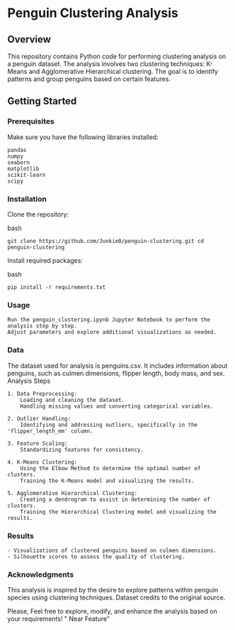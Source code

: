 # Penguin Clustering Analysis
## Overview

This repository contains Python code for performing clustering analysis on a penguin dataset. The analysis involves two clustering techniques: K-Means and Agglomerative Hierarchical clustering. The goal is to identify patterns and group penguins based on certain features.
## Getting Started
### Prerequisites

Make sure you have the following libraries installed:

    pandas
    numpy
    seaborn
    matplotlib
    scikit-learn
    scipy

### Installation

Clone the repository:

bash

`git clone https://github.com/Junkie0/penguin-clustering.git
cd penguin-clustering`

Install required packages:

bash

`pip install -r requirements.txt`

### Usage

    Run the penguin_clustering.ipynb Jupyter Notebook to perform the analysis step by step.
    Adjust parameters and explore additional visualizations as needed.

### Data

The dataset used for analysis is penguins.csv. It includes information about penguins, such as culmen dimensions, flipper length, body mass, and sex.
Analysis Steps

    1. Data Preprocessing:
        Loading and cleaning the dataset.
        Handling missing values and converting categorical variables.

    2. Outlier Handling:
        Identifying and addressing outliers, specifically in the 'flipper_length_mm' column.

    3. Feature Scaling:
        Standardizing features for consistency.

    4. K-Means Clustering:
        Using the Elbow Method to determine the optimal number of clusters.
        Training the K-Means model and visualizing the results.

    5. Agglomerative Hierarchical Clustering:
        Creating a dendrogram to assist in determining the number of clusters.
        Training the Hierarchical Clustering model and visualizing the results.

### Results

    - Visualizations of clustered penguins based on culmen dimensions.
    - Silhouette scores to assess the quality of clustering.

### Acknowledgments

This analysis is inspired by the desire to explore patterns within penguin species using clustering techniques. Dataset credits to the original source.

Please, Feel free to explore, modify, and enhance the analysis based on your requirements!
" Near Feature"